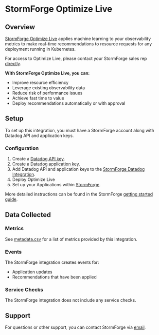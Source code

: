 # StormForge Optimize Live

## Overview

[StormForge Optimize Live][1] applies machine learning to your observability metrics to make real-time recommendations to resource requests for any deployment running in Kubernetes.

For access to Optimize Live, please contact your StormForge sales rep [directly][8].

**With StormForge Optimize Live, you can:**
- Improve resource efficiency
- Leverage existing observability data
- Reduce risk of performance issues
- Achieve fast time to value
- Deploy recommendations automatically or with approval

## Setup

To set up this integration, you must have a StormForge account along with Datadog API and application keys.

### Configuration

1. Create a [Datadog API key][2].
2. Create a [Datadog application key][3].
3. Add Datadog API and application keys to the [StormForge Datadog Integration][4].
4. Deploy Optimize Live
5. Set up your Applications within [StormForge][5].

More detailed instructions can be found in the StormForge [getting started guide][6].

## Data Collected

### Metrics

See [metadata.csv][7] for a list of metrics provided by this integration.

### Events

The StormForge integration creates events for:
- Application updates
- Recommendations that have been applied

### Service Checks

The StormForge integration does not include any service checks.

## Support

For questions or other support, you can contact StormForge via [email][8].

[1]: https://www.stormforge.io/how-stormforge-optimize-live-works/
[2]: https://docs.datadoghq.com/account_management/api-app-keys/#api-keys
[3]: https://docs.datadoghq.com/account_management/api-app-keys/#application-keys
[4]: https://docs.stormforge.io/optimize-live/install/#datadog-metrics
[5]: https://app.stormforge.io
[6]: https://docs.stormforge.io/optimize-live/
[7]: https://github.com/DataDog/integrations-extras/blob/master/stormforge/metadata.csv
[8]: mailto:support@stormforge.io
